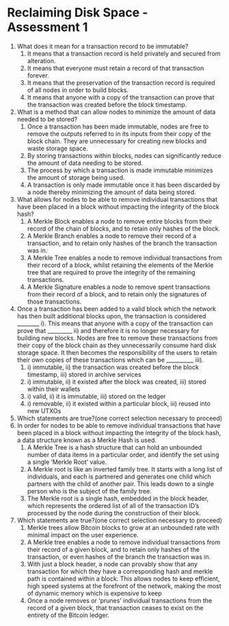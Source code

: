 # Reclaiming Disk Space - Assessment 1



1. What does it mean for a transaction record to be immutable?
   1. It means that a transaction record is held privately and secured from alteration.
   2. &#x20;It means that everyone must retain a record of that transaction forever.
   3. &#x20;It means that the preservation of the transaction record is required of all nodes in order to build blocks.
   4. &#x20;It means that anyone with a copy of the transaction can prove that the transaction was created before the block timestamp.
2. &#x20;What is a method that can allow nodes to minimize the amount of data needed to be stored?
   1. Once a transaction has been made immutable, nodes are free to remove the outputs referred to in its inputs from their copy of the block chain. They are unnecessary for creating new blocks and waste storage space.
   2. &#x20;By storing transactions within blocks, nodes can significantly reduce the amount of data needing to be stored.
   3. &#x20;The process by which a transaction is made immutable minimizes the amount of storage being used.
   4. &#x20;A transaction is only made immutable once it has been discarded by a node thereby minimizing the amount of data being stored.
3. &#x20;What allows for nodes to be able to remove individual transactions that have been placed in a block without impacting the integrity of the block hash?
   1. A Merkle Block enables a node to remove entire blocks from their record of the chain of blocks, and to retain only hashes of the block.
   2. &#x20;A Merkle Branch enables a node to remove their record of a transaction, and to retain only hashes of the branch the transaction was in.
   3. &#x20;A Merkle Tree enables a node to remove individual transactions from their record of a block, whilst retaining the elements of the Merkle tree that are required to prove the integrity of the remaining transactions.
   4. &#x20;A Merkle Signature enables a node to remove spent transactions from their record of a block, and to retain only the signatures of those transactions.
4. &#x20;Once a transaction has been added to a valid block which the network has then built additional blocks upon, the transaction is considered \_\_\_\_\_\_\_\_ i). This means that anyone with a copy of the transaction can prove that \_\_\_\_\_\_\_\_\_ ii) and therefore it is no longer necessary for building new blocks. Nodes are free to remove these transactions from their copy of the block chain as they unnecessarily consume hard disk storage space. It then becomes the responsibility of the users to retain their own copies of these transactions which can be \_\_\_\_\_\_\_\_\_\_ iii).
   1. i) immutable, ii) the transaction was created before the block timestamp, iii) stored in archive services
   2. &#x20;i) immutable, ii) it existed after the block was created, iii) stored within their wallets
   3. &#x20;i) valid, ii) it is immutable, iii) stored on the ledger
   4. &#x20;i) removable, ii) it existed within a particular block, iii) reused into new UTXOs
5. &#x20;Which statements are true?(one correct selection necessary to proceed)
6. In order for nodes to be able to remove individual transactions that have been placed in a block without impacting the integrity of the block hash, a data structure known as a Merkle Hash is used.
   1. &#x20;A Merkle Tree is a hash structure that can hold an unbounded number of data items in a particular order, and identify the set using a single ‘Merkle Root’ value.
   2. &#x20;A Merkle root is like an inverted family tree. It starts with a long list of individuals, and each is partnered and generates one child which partners with the child of another pair. This leads down to a single person who is the subject of the family tree.
   3. &#x20;The Merkle root is a single hash, embedded in the block header, which represents the ordered list of all of the transaction ID’s processed by the node during the construction of their block.
7. &#x20;Which statements are true?(one correct selection necessary to proceed)
   1. Merkle trees allow Bitcoin blocks to grow at an unbounded rate with minimal impact on the user experience.
   2. &#x20;A Merkle tree enables a node to remove individual transactions from their record of a given block, and to retain only hashes of the transaction, or even hashes of the branch the transaction was in.
   3. With just a block header, a node can provably show that any transaction for which they have a corresponding hash and merkle path is contained within a block. This allows nodes to keep efficient, high speed systems at the forefront of the network, making the most of dynamic memory which is expensive to keep
   4. &#x20;Once a node removes or ‘prunes’ individual transactions from the record of a given block, that transaction ceases to exist on the entirety of the Bitcoin ledger.
